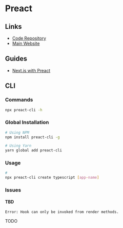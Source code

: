 # Preact

## Links

- [Code Repository](https://github.com/preactjs/preact)
- [Main Website](https://preactjs.com/)

## Guides

- [Next.js with Preact](/next.js/plugins/next-plugin-preact.md)

## CLI

### Commands

```sh
npx preact-cli -h
```

### Global Installation

```sh
# Using NPM
npm install preact-cli -g

# Using Yarn
yarn global add preact-cli
```

### Usage

```sh
#
npx preact-cli create typescript [app-name]
```

### Issues

#### TBD

```log
Error: Hook can only be invoked from render methods.
```

TODO
